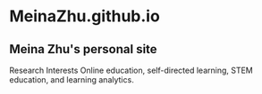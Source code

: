 # MeinaZhu.github.io
## Meina Zhu's personal site
Research Interests
Online education, self-directed learning, STEM education, and learning analytics.
